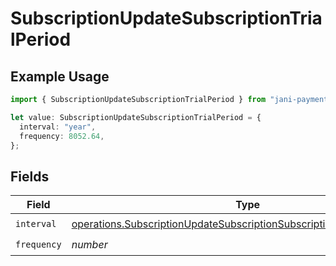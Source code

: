 # SubscriptionUpdateSubscriptionTrialPeriod

## Example Usage

```typescript
import { SubscriptionUpdateSubscriptionTrialPeriod } from "jani-payments/models/operations";

let value: SubscriptionUpdateSubscriptionTrialPeriod = {
  interval: "year",
  frequency: 8052.64,
};
```

## Fields

| Field                                                                                                                                                            | Type                                                                                                                                                             | Required                                                                                                                                                         | Description                                                                                                                                                      |
| ---------------------------------------------------------------------------------------------------------------------------------------------------------------- | ---------------------------------------------------------------------------------------------------------------------------------------------------------------- | ---------------------------------------------------------------------------------------------------------------------------------------------------------------- | ---------------------------------------------------------------------------------------------------------------------------------------------------------------- |
| `interval`                                                                                                                                                       | [operations.SubscriptionUpdateSubscriptionSubscriptionsResponseInterval](../../models/operations/subscriptionupdatesubscriptionsubscriptionsresponseinterval.md) | :heavy_check_mark:                                                                                                                                               | N/A                                                                                                                                                              |
| `frequency`                                                                                                                                                      | *number*                                                                                                                                                         | :heavy_check_mark:                                                                                                                                               | N/A                                                                                                                                                              |